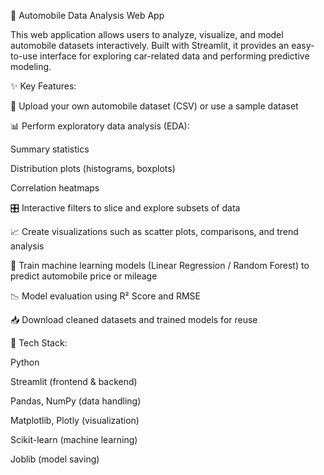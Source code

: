🚗 Automobile Data Analysis Web App

This web application allows users to analyze, visualize, and model automobile datasets interactively. Built with Streamlit, it provides an easy-to-use interface for exploring car-related data and performing predictive modeling.

✨ Key Features:

📂 Upload your own automobile dataset (CSV) or use a sample dataset

📊 Perform exploratory data analysis (EDA):

Summary statistics

Distribution plots (histograms, boxplots)

Correlation heatmaps

🎛 Interactive filters to slice and explore subsets of data

📈 Create visualizations such as scatter plots, comparisons, and trend analysis

🤖 Train machine learning models (Linear Regression / Random Forest) to predict automobile price or mileage

📉 Model evaluation using R² Score and RMSE

📥 Download cleaned datasets and trained models for reuse

🔧 Tech Stack:

Python

Streamlit (frontend & backend)

Pandas, NumPy (data handling)

Matplotlib, Plotly (visualization)

Scikit-learn (machine learning)

Joblib (model saving)
